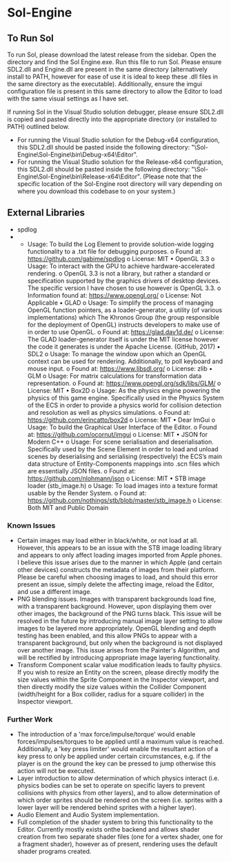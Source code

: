 # Sol-Engine

## To Run Sol
To run Sol, please download the latest release from the sidebar. Open the directory and find the Sol Engine.exe. Run this file to run Sol. Please ensure SDL2.dll and Engine.dll are present in the same directory (alternatively install to PATH, however for ease of use it is ideal to keep these .dll files in the same directory as the executable). Additionally, ensure the imgui configuration file is present in this same directory to allow the Editor to load with the same visual settings as I have set.

If running Sol in the Visual Studio solution debugger, please ensure SDL2.dll is copied and pasted directly into the appropriate directory (or installed to PATH) outlined below.
- For running the Visual Studio solution for the Debug-x64 configuration, this SDL2.dll should be pasted inside the following directory: "\Sol-Engine\Sol-Engine\bin\Debug-x64\Editor".
- For running the Visual Studio solution for the Release-x64 configuration, this SDL2.dll should be pasted inside the following directory: "\Sol-Engine\Sol-Engine\bin\Release-x64\Editor".
(Please note that the specific location of the Sol-Engine root directory will vary depending on where you download this codebase to on your system.)

## External Libraries
- spdlog
- - Usage: To build the Log Element to provide solution-wide logging functionality to a .txt file for debugging purposes.
o	Found at: https://github.com/gabime/spdlog
o	License: MIT
•	OpenGL 3.3
o	Usage: To interact with the GPU to achieve hardware-accelerated rendering.
o	OpenGL 3.3 is not a library, but rather a standard or specification supported by the graphics drivers of desktop devices. The specific version I have chosen to use however is OpenGL 3.3.
o	Information found at: https://www.opengl.org/
o	License: Not Applicable
•	GLAD
o	Usage: To simplify the process of managing OpenGL function pointers, as a loader-generator, a utility (of various implementations) which The Khronos Group (the group responsible for the deployment of OpenGL) instructs developers to make use of in order to use OpenGL.
o	Found at: https://glad.dav1d.de/
o	License: The GLAD loader-generator itself is under the MIT license however the code it generates is under the Apache License. (GitHub, 2017)
•	SDL2
o	Usage: To manage the window upon which an OpenGL context can be used for rendering. Additionally, to poll keyboard and mouse input.
o	Found at: https://www.libsdl.org/
o	License: zlib
•	GLM
o	Usage: For matrix calculations for transformation data representation.
o	Found at: https://www.opengl.org/sdk/libs/GLM/
o	License: MIT
•	Box2D
o	Usage: As the physics engine powering the physics of this game engine. Specifically used in the Physics System of the ECS in order to provide a physics world for collision detection and resolution as well as physics simulations.
o	Found at: https://github.com/erincatto/box2d
o	License: MIT
•	Dear ImGui
o	Usage: To build the Graphical User Interface of the Editor.
o	Found at: https://github.com/ocornut/imgui
o	License: MIT
•	JSON for Modern C++
o	Usage: For scene serialisation and deserialisation. Specifically used by the Scene Element in order to load and unload scenes by deserialising and serialising (respectively) the ECS’s main data structure of Entity-Components mappings into .scn files which are essentially JSON files. 
o	Found at: https://github.com/nlohmann/json
o	License: MIT
•	STB image loader (stb_image.h)
o	Usage: To load images into a texture format usable by the Render System.
o	Found at: https://github.com/nothings/stb/blob/master/stb_image.h
o	License: Both MIT and Public Domain

### Known Issues
- Certain images may load either in black/white, or not load at all. However, this appears to be an issue with the STB image loading library and appears to only affect loading images imported from Apple phones. I believe this issue arises due to the manner in which Apple (and certain other devices) constructs the metadata of images from their platform. Please be careful when choosing images to load, and should this error present an issue, simply delete the affecting image, reload the Editor, and use a different image.
- PNG blending issues. Images with transparent backgrounds load fine, with a transparent background. However, upon displaying them over other images, the background of the PNG turns black. This issue will be resolved in the future by introducing manual image layer setting to allow images to be layered more appropriately. OpenGL blending and depth testing has been enabled, and this allow PNGs to appear with a transparent background, but only when the background is not displayed over another image. This issue arises from the Painter's Algorithm, and will be rectified by introducing appropriate image layering functionality.
- Transform Component scalar value modification leads to faulty physics. If you wish to resize an Entity on the screen, please directly modify the size values within the Sprite Component in the Inspector viewport, and  then directly modify the size values within the Collider Component (width/height for a Box collider, radius for a square collider) in the Inspector viewport.

### Further Work
- The introduction of a 'max force/impulse/torque' would enable forces/impulses/torques to be applied until a maximum value is reached. Additionally, a 'key press limiter' would enable the resultant action of a key press to only be applied under certain circumstances, e.g. if the player is on the ground the key can be pressed to jump otherwise this action will not be executed.
- Layer introduction to allow determination of which physics interact (i.e. physics bodies can be set to operate on specific layers to prevent collisions with physics from other layers), and to allow determination of which order sprites should be rendered on the screen (i.e. sprites with a lower layer will be rendered behind sprites with a higher layer).
- Audio Element and Audio System implementation.
- Full completion of the shader system to bring this functionality to the Editor. Currently mostly exists onthe backend and allows shader creation from two separate shader files (one for a vertex shader, one for a fragment shader), however as of present, rendering uses the default shader programs created.
